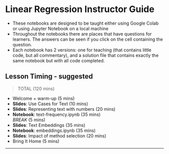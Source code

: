 <h1>
  <span class="headline">Linear Regression</span>
  <span class="subhead">Instructor Guide</span>
</h1>

- These notebooks are designed to be taught either using Google Colab or using Jupyter Notebook on a local machine
- Throughout the notebooks there are places that have questions for learners.  The answers can be seen if you click on the cell containing the question.
- Each notebook has 2 versions: one for teaching (that contains little code, but all commentary), and a solution file that contains exactly the same notebook but with all code completed.


## Lesson Timing - suggested


> TOTAL (120 mins)

- Welcome + warm-up (5 mins)
- **Slides**: Use Cases for Text (10 mins)
- **Slides**: Representing text with numbers (20 mins)
- **Notebook**: text-frequency.ipynb (35 mins)
<br />*BREAK* (5 mins)
- **Slides**: Text Embeddings (35 mins)
- **Notebook**: embeddings.ipynb (35 mins)
- **Slides**: Impact of method selection (20 mins)
- Bring It Home (5 mins)

---
